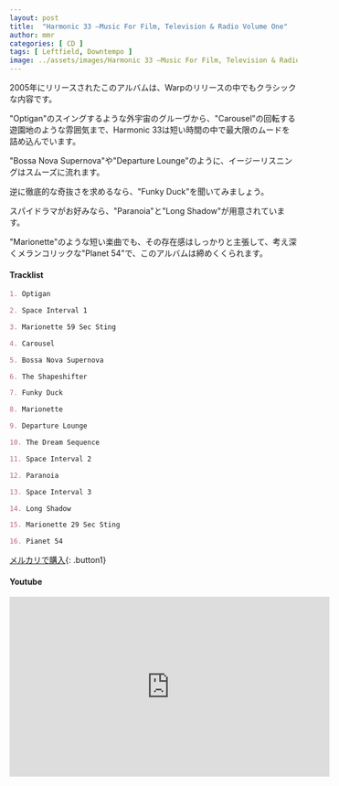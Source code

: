 ```yaml
---
layout: post
title:  "Harmonic 33 –Music For Film, Television & Radio Volume One"
author: mmr
categories: [ CD ]
tags: [ Leftfield, Downtempo ]
image: ../assets/images/Harmonic 33 –Music For Film, Television & Radio Volume One.webp
---
```


2005年にリリースされたこのアルバムは、Warpのリリースの中でもクラシックな内容です。

"Optigan"のスイングするような外宇宙のグルーヴから、"Carousel"の回転する遊園地のような雰囲気まで、Harmonic 33は短い時間の中で最大限のムードを詰め込んでいます。

"Bossa Nova Supernova"や"Departure Lounge"のように、イージーリスニングはスムーズに流れます。

逆に徹底的な奇抜さを求めるなら、"Funky Duck"を聞いてみましょう。

スパイドラマがお好みなら、"Paranoia"と"Long Shadow"が用意されています。

"Marionette"のような短い楽曲でも、その存在感はしっかりと主張して、考え深くメランコリックな"Planet 54"で、このアルバムは締めくくられます。

#### Tracklist
```md
1. Optigan

2. Space Interval 1

3. Marionette 59 Sec Sting

4. Carousel

5. Bossa Nova Supernova

6. The Shapeshifter

7. Funky Duck

8. Marionette

9. Departure Lounge

10. The Dream Sequence

11. Space Interval 2

12. Paranoia

13. Space Interval 3

14. Long Shadow

15. Marionette 29 Sec Sting

16. Pianet 54
```

[メルカリで購入](https://jp.mercari.com/item/m74819615393?afid=6142608987){: .button1}

#### Youtube
<iframe width="560" height="315" src="https://www.youtube.com/embed/MrAkBKCVDVI?si=vTEzL103-VXkWYY0" title="YouTube video player" frameborder="0" allow="accelerometer; autoplay; clipboard-write; encrypted-media; gyroscope; picture-in-picture; web-share" referrerpolicy="strict-origin-when-cross-origin" allowfullscreen></iframe>
